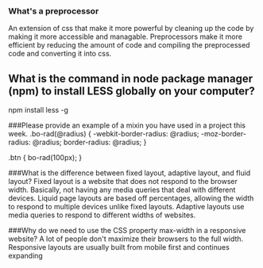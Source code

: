 ### What's a preprocessor
An extension of css that make it more powerful by cleaning up the code by making it more accessible and managable.
Preprocessors make it more efficient by reducing the amount of code and compiling the preprocessed code and converting it into css.

## What is the command in node package manager (npm) to install LESS globally on your computer?
npm install less -g


###Please provide an example of a mixin you have used in a project this week.
.bo-rad(@radius) {
  -webkit-border-radius: @radius;
     -moz-border-radius: @radius;
          border-radius: @radius;
}

.btn {
  bo-rad(100px);
}

###What is the difference between fixed layout, adaptive layout, and fluid layout?
Fixed layout is a website that does not respond to the browser width. Basically, not having any media queries that deal with different devices.
Liquid page layouts are based off percentages, allowing the width to respond to multiple devices unlike fixed layouts.
Adaptive layouts use media queries to respond to different widths of websites.

###Why do we need to use the CSS property max-width in a responsive website?
A lot of people don't maximize their browsers to the full width. Responsive layouts are usually built from mobile first and continues expanding 
